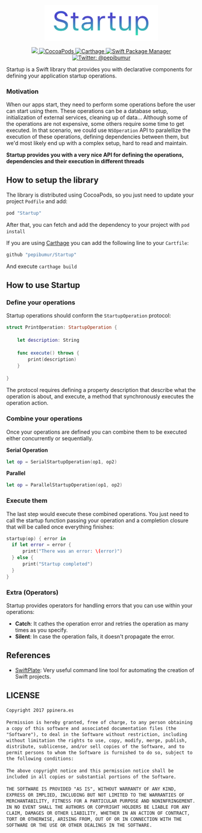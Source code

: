 <p align="center">
    <img src="Assets/logo.png" width="300" max-width="50%" alt=Startup />
</p>

<p align="center">
    <a href="https://travis-ci.org/pepibumur/Startup">
        <img src="https://travis-ci.org/pepibumur/Startup.svg?branch=master">
    </a>
    <a href="https://cocoapods.org/pods/Startup">
        <img src="https://img.shields.io/cocoapods/v/Startup.svg" alt="CocoaPods" />
    </a>
    <a href="https://github.com/Carthage/Carthage">
        <img src="https://img.shields.io/badge/carthage-compatible-4BC51D.svg?style=flat" alt="Carthage" />
    </a>
    <a href="https://swift.org/package-manager">
        <img src="https://img.shields.io/badge/spm-compatible-brightgreen.svg?style=flat" alt="Swift Package Manager" />
    </a>
    <a href="https://twitter.com/pepibumur">
        <img src="https://img.shields.io/badge/contact-@pepibumur-blue.svg?style=flat" alt="Twitter: @pepibumur" />
    </a>
</p>

Startup is a Swift library that provides you with declarative components for defining your application startup operations.

### Motivation
When our apps start, they need to perform some operations before the user can start using them. These operations can be a database setup, initialization of external services, cleaning up of data... Although some of the operations are not expensive, some others require some time to get executed. In that scenario, we could use `NSOperation` API to paralellize the execution of these operations, defining dependencies between them, but we'd most likely end up with a complex setup, hard to read and maintain.

**Startup provides you with a very nice API for defining the operations, dependencies and their execution in different threads**

## How to setup the library
The library is distributed using CocoaPods, so you just need to update your project `Podfile` and add:

```ruby
pod "Startup"
```

After that, you can fetch and add the dependency to your project with `pod install`

If you are using [Carthage](https://github.com/carthage/carthage) you can add the following line to your `Cartfile`:

```ruby
github "pepibumur/Startup"
```

And execute `carthage build`

## How to use Startup
### Define your operations
Startup operations should conform the `StartupOperation` protocol:

```swift
struct PrintOperation: StartupOperation {

    let description: String
    
    func execute() throws {
        print(description)
    }
    
}
```

The protocol requires defining a property description that describe what the operation is about, and execute, a method that synchronously executes the operation action.

### Combine your operations

Once your operations are defined you can combine them to be executed either concurrently or sequentially.

**Serial Operation**

```swift
let op = SerialStartupOperation(op1, op2)
```

**Parallel**

```swift
let op = ParallelStartupOperation(op1, op2)
```

### Execute them

The last step would execute these combined operations. You just need to call the startup function passing your operation and a completion closure that will be called once everything finishes:

```swift
startup(op) { error in
  if let error = error {
      print("There was an error: \(error)")
  } else {
      print("Startup completed")
  }
}
```

### Extra (Operators)
Startup  provides operators for handling errors that you can use within your operations:

- **Catch**: It cathes the operation error and retries the operation as many times as you specify.
- **Silent**: In case the operation fails, it doesn't propagate the error.

## References

- [SwiftPlate](https://github.com/JohnSundell/SwiftPlate): Very useful command line tool for automating the creation of Swift projects.

## LICENSE

```
Copyright 2017 ppinera.es

Permission is hereby granted, free of charge, to any person obtaining a copy of this software and associated documentation files (the "Software"), to deal in the Software without restriction, including without limitation the rights to use, copy, modify, merge, publish, distribute, sublicense, and/or sell copies of the Software, and to permit persons to whom the Software is furnished to do so, subject to the following conditions:

The above copyright notice and this permission notice shall be included in all copies or substantial portions of the Software.

THE SOFTWARE IS PROVIDED "AS IS", WITHOUT WARRANTY OF ANY KIND, EXPRESS OR IMPLIED, INCLUDING BUT NOT LIMITED TO THE WARRANTIES OF MERCHANTABILITY, FITNESS FOR A PARTICULAR PURPOSE AND NONINFRINGEMENT. IN NO EVENT SHALL THE AUTHORS OR COPYRIGHT HOLDERS BE LIABLE FOR ANY CLAIM, DAMAGES OR OTHER LIABILITY, WHETHER IN AN ACTION OF CONTRACT, TORT OR OTHERWISE, ARISING FROM, OUT OF OR IN CONNECTION WITH THE SOFTWARE OR THE USE OR OTHER DEALINGS IN THE SOFTWARE.
```